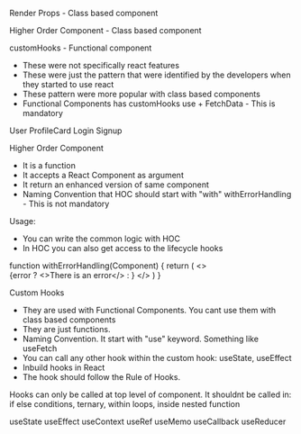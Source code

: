 Render Props - Class based component

Higher Order Component - Class based component

customHooks - Functional component

- These were not specifically react features
- These were just the pattern that were identified by the developers when
  they started to use react
- These pattern were more popular with class based components
- Functional Components has customHooks
  use + FetchData - This is mandatory

User
ProfileCard
Login
Signup

Higher Order Component

- It is a function
- It accepts a React Component as argument
- It return an enhanced version of same component
- Naming Convention that HOC should start with "with"
  withErrorHandling - This is not mandatory

Usage:

- You can write the common logic with HOC
- In HOC you can also get access to the lifecycle hooks

function withErrorHandling(Component) {
return (
<>  
 {error ? <>There is an error</> : <Component/>}
</>
)
}

Custom Hooks

- They are used with Functional Components. You cant use them with class based
  components
- They are just functions.
- Naming Convention. It start with "use" keyword. Something like useFetch
- You can call any other hook within the custom hook: useState, useEffect
- Inbuild hooks in React
- The hook should follow the Rule of Hooks.

Hooks can only be called at top level of component.
It shouldnt be called in: if else conditions, ternary, within loops,
inside nested function

useState
useEffect
useContext
useRef
useMemo
useCallback
useReducer
